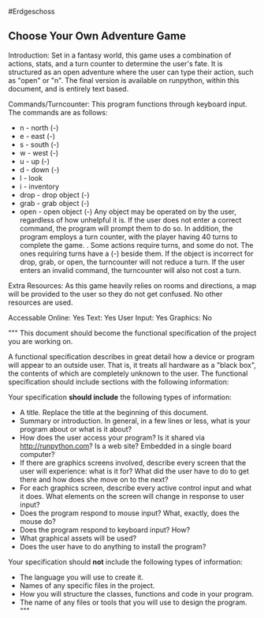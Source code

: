 #Erdgeschoss



## Choose Your Own Adventure Game

Introduction: Set in a fantasy world, this game uses a combination of actions, stats, and a turn counter to 
determine the user's fate. It is structured as an open adventure where the user can type their action, such as 
"open" or "n". The final version is available on runpython, within this document, and is entirely text based.

Commands/Turncounter: This program functions through keyboard input. The commands are as follows:
* n - north (-)
* e - east (-)
* s - south (-)
* w - west (-)
* u - up (-)
* d - down (-)
* l - look 
* i - inventory
* drop - drop object (-)
* grab - grab object (-)
* open - open object (-)
Any object may be operated on by the user, regardless of how unhelpful it is. If the user does not enter a 
correct command, the program will prompt them to do so. 
In addition, the program employs a turn counter, with the player having 40 turns to complete the game.
. Some actions require turns, and some do not. The ones requiring
turns have a (-) beside them. If the object is incorrect for drop, grab, or open, the turncounter will not reduce 
a turn. If the user enters an invalid command, the turncounter will also not cost a turn.

Extra Resources: As this game heavily relies on rooms and directions, a map will be provided to the user
so they do not get confused. No other resources are used.

Accessable Online: Yes
Text: Yes
User Input: Yes
Graphics: No

"""
This document should become the functional specification of the project you are working on.

A functional specification describes in great detail how a device or program will appear to an
outside user. That is, it treats all hardware as a "black box", the contents of which are completely
unknown to the user. The functional specification should include sections with the following information:

Your specification **should include** the following types of information:

* A title. Replace the title at the beginning of this document.
* Summary or introduction. In general, in a few lines or less, what is your program about or what is it about?
* How does the user access your program? Is it shared via http://runpython.com? Is a web site? Embedded in 
  a single board computer? 
* If there are graphics screens involved, describe every screen that the user will experience: what is it for? 
  What did the user have to do to get there and how does she move on to the next?
* For each graphics screen, describe every active control input and what it does. What elements on the screen will
  change in response to user input?
* Does the program respond to mouse input? What, exactly, does the mouse do?
* Does the program respond to keyboard input? How?
* What graphical assets will be used?
* Does the user have to do anything to install the program?

Your specification should **not** include the following types of information:

* The language you will use to create it.
* Names of any specific files in the project.
* How you will structure the classes, functions and code in your program.
* The name of any files or tools that you will use to design the program.
"""
